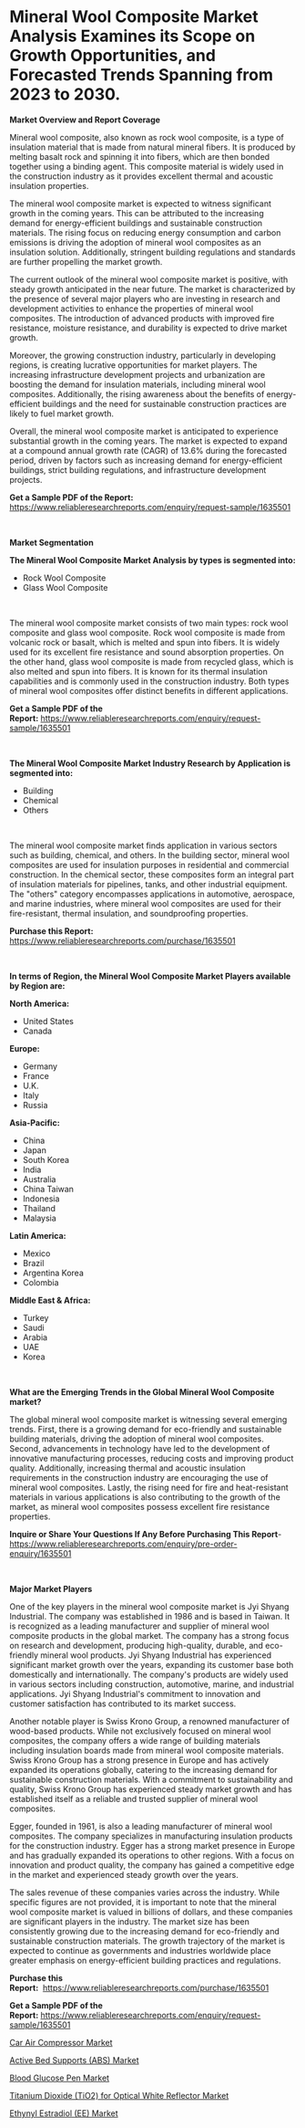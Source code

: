 <p><h1>Mineral Wool Composite Market Analysis Examines its Scope on Growth Opportunities, and Forecasted Trends Spanning from 2023 to 2030.</h1></p><p><strong>Market Overview and Report Coverage</strong></p>
<p><p>Mineral wool composite, also known as rock wool composite, is a type of insulation material that is made from natural mineral fibers. It is produced by melting basalt rock and spinning it into fibers, which are then bonded together using a binding agent. This composite material is widely used in the construction industry as it provides excellent thermal and acoustic insulation properties.</p><p>The mineral wool composite market is expected to witness significant growth in the coming years. This can be attributed to the increasing demand for energy-efficient buildings and sustainable construction materials. The rising focus on reducing energy consumption and carbon emissions is driving the adoption of mineral wool composites as an insulation solution. Additionally, stringent building regulations and standards are further propelling the market growth.</p><p>The current outlook of the mineral wool composite market is positive, with steady growth anticipated in the near future. The market is characterized by the presence of several major players who are investing in research and development activities to enhance the properties of mineral wool composites. The introduction of advanced products with improved fire resistance, moisture resistance, and durability is expected to drive market growth.</p><p>Moreover, the growing construction industry, particularly in developing regions, is creating lucrative opportunities for market players. The increasing infrastructure development projects and urbanization are boosting the demand for insulation materials, including mineral wool composites. Additionally, the rising awareness about the benefits of energy-efficient buildings and the need for sustainable construction practices are likely to fuel market growth.</p><p>Overall, the mineral wool composite market is anticipated to experience substantial growth in the coming years. The market is expected to expand at a compound annual growth rate (CAGR) of 13.6% during the forecasted period, driven by factors such as increasing demand for energy-efficient buildings, strict building regulations, and infrastructure development projects.</p></p>
<p><strong>Get a Sample PDF of the Report:</strong> <a href="https://www.reliableresearchreports.com/enquiry/request-sample/1635501">https://www.reliableresearchreports.com/enquiry/request-sample/1635501</a></p>
<p>&nbsp;</p>
<p><strong>Market Segmentation</strong></p>
<p><strong>The Mineral Wool Composite Market Analysis by types is segmented into:</strong></p>
<p><ul><li>Rock Wool Composite</li><li>Glass Wool Composite</li></ul></p>
<p>&nbsp;</p>
<p><p>The mineral wool composite market consists of two main types: rock wool composite and glass wool composite. Rock wool composite is made from volcanic rock or basalt, which is melted and spun into fibers. It is widely used for its excellent fire resistance and sound absorption properties. On the other hand, glass wool composite is made from recycled glass, which is also melted and spun into fibers. It is known for its thermal insulation capabilities and is commonly used in the construction industry. Both types of mineral wool composites offer distinct benefits in different applications.</p></p>
<p><strong>Get a Sample PDF of the Report:</strong>&nbsp;<a href="https://www.reliableresearchreports.com/enquiry/request-sample/1635501">https://www.reliableresearchreports.com/enquiry/request-sample/1635501</a></p>
<p>&nbsp;</p>
<p><strong>The Mineral Wool Composite Market Industry Research by Application is segmented into:</strong></p>
<p><ul><li>Building</li><li>Chemical</li><li>Others</li></ul></p>
<p>&nbsp;</p>
<p><p>The mineral wool composite market finds application in various sectors such as building, chemical, and others. In the building sector, mineral wool composites are used for insulation purposes in residential and commercial construction. In the chemical sector, these composites form an integral part of insulation materials for pipelines, tanks, and other industrial equipment. The "others" category encompasses applications in automotive, aerospace, and marine industries, where mineral wool composites are used for their fire-resistant, thermal insulation, and soundproofing properties.</p></p>
<p><strong>Purchase this Report:</strong>&nbsp; <a href="https://www.reliableresearchreports.com/purchase/1635501">https://www.reliableresearchreports.com/purchase/1635501</a></p>
<p>&nbsp;</p>
<p><strong>In terms of Region, the Mineral Wool Composite Market Players available by Region are:</strong></p>
<p>
    <p> <strong> North America: </strong>
        <ul>
            <li>United States</li>
            <li>Canada</li>
        </ul>
        </p> 
    <p> <strong> Europe: </strong>
        <ul>
            <li>Germany</li>
            <li>France</li>
            <li>U.K.</li>
            <li>Italy</li>
            <li>Russia</li>
        </ul>
        </p> 
    <p> <strong> Asia-Pacific: </strong>
        <ul>
            <li>China</li>
            <li>Japan</li>
            <li>South Korea</li>
            <li>India</li>
            <li>Australia</li>
            <li>China Taiwan</li>
            <li>Indonesia</li>
            <li>Thailand</li>
            <li>Malaysia</li>
        </ul>
        </p> 
    <p> <strong> Latin America: </strong>
        <ul>
            <li>Mexico</li>
            <li>Brazil</li>
            <li>Argentina Korea</li>
            <li>Colombia</li>
        </ul>
        </p> 
    <p> <strong> Middle East & Africa: </strong>
        <ul>
            <li>Turkey</li>
            <li>Saudi</li>
            <li>Arabia</li>
            <li>UAE</li>
            <li>Korea</li>
        </ul>
    </p>
    </p>
<p>&nbsp;</p>
<p><strong>What are the Emerging Trends in the Global Mineral Wool Composite market?</strong></p>
<p><p>The global mineral wool composite market is witnessing several emerging trends. First, there is a growing demand for eco-friendly and sustainable building materials, driving the adoption of mineral wool composites. Second, advancements in technology have led to the development of innovative manufacturing processes, reducing costs and improving product quality. Additionally, increasing thermal and acoustic insulation requirements in the construction industry are encouraging the use of mineral wool composites. Lastly, the rising need for fire and heat-resistant materials in various applications is also contributing to the growth of the market, as mineral wool composites possess excellent fire resistance properties.</p></p>
<p><strong>Inquire or Share Your Questions If Any Before Purchasing This Report</strong>- <a href="https://www.reliableresearchreports.com/enquiry/pre-order-enquiry/1635501">https://www.reliableresearchreports.com/enquiry/pre-order-enquiry/1635501</a></p>
<p>&nbsp;</p>
<p><strong>Major Market Players</strong></p>
<p><p>One of the key players in the mineral wool composite market is Jyi Shyang Industrial. The company was established in 1986 and is based in Taiwan. It is recognized as a leading manufacturer and supplier of mineral wool composite products in the global market. The company has a strong focus on research and development, producing high-quality, durable, and eco-friendly mineral wool products. Jyi Shyang Industrial has experienced significant market growth over the years, expanding its customer base both domestically and internationally. The company's products are widely used in various sectors including construction, automotive, marine, and industrial applications. Jyi Shyang Industrial's commitment to innovation and customer satisfaction has contributed to its market success.</p><p>Another notable player is Swiss Krono Group, a renowned manufacturer of wood-based products. While not exclusively focused on mineral wool composites, the company offers a wide range of building materials including insulation boards made from mineral wool composite materials. Swiss Krono Group has a strong presence in Europe and has actively expanded its operations globally, catering to the increasing demand for sustainable construction materials. With a commitment to sustainability and quality, Swiss Krono Group has experienced steady market growth and has established itself as a reliable and trusted supplier of mineral wool composites.</p><p>Egger, founded in 1961, is also a leading manufacturer of mineral wool composites. The company specializes in manufacturing insulation products for the construction industry. Egger has a strong market presence in Europe and has gradually expanded its operations to other regions. With a focus on innovation and product quality, the company has gained a competitive edge in the market and experienced steady growth over the years.</p><p>The sales revenue of these companies varies across the industry. While specific figures are not provided, it is important to note that the mineral wool composite market is valued in billions of dollars, and these companies are significant players in the industry. The market size has been consistently growing due to the increasing demand for eco-friendly and sustainable construction materials. The growth trajectory of the market is expected to continue as governments and industries worldwide place greater emphasis on energy-efficient building practices and regulations.</p></p>
<p><strong>Purchase this Report:</strong>&nbsp;&nbsp;<a href="https://www.reliableresearchreports.com/purchase/1635501">https://www.reliableresearchreports.com/purchase/1635501</a></p>
<p></p>
<p><strong>Get a Sample PDF of the Report:</strong>&nbsp;<a href="https://www.reliableresearchreports.com/enquiry/request-sample/1635501">https://www.reliableresearchreports.com/enquiry/request-sample/1635501</a></p>
<p><p><a href="https://medium.com/@brendajames1938/car-air-compressor-market-size-growth-forecast-2023-2030-4efc24effabd">Car Air Compressor Market</a></p><p><a href="https://www.linkedin.com/pulse/active-bed-supports-abs-market-research-report-unlocks-hj2af/">Active Bed Supports (ABS) Market</a></p><p><a href="https://medium.com/@noise.asset.organ/blood-glucose-pen-market-size-cagr-trends-2024-2030-77ca9768da43">Blood Glucose Pen Market</a></p><p><a href="https://www.linkedin.com/pulse/titanium-dioxide-tio2-optical-white-reflector-market-evqlf/">Titanium Dioxide (TiO2) for Optical White Reflector Market</a></p><p><a href="https://www.linkedin.com/pulse/ethynyl-estradiol-ee-market-size-2023-2030-global-industrial-lfcnf/">Ethynyl Estradiol (EE) Market</a></p></p>